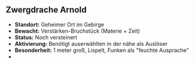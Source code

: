 ## Zwergdrache Arnold
- **Standort:** Geheimer Ort im Gebirge
- **Bewacht:** Verstärken-Bruchstück (Materie + Zeit)  
- **Status:** Noch versteinert
- **Aktivierung:** Benötigt auserwählten in der nähe als Auslöser
- **Besonderheit:** 1 meter groß, Lispelt, Funken als "feuchte Ausprache"
- 